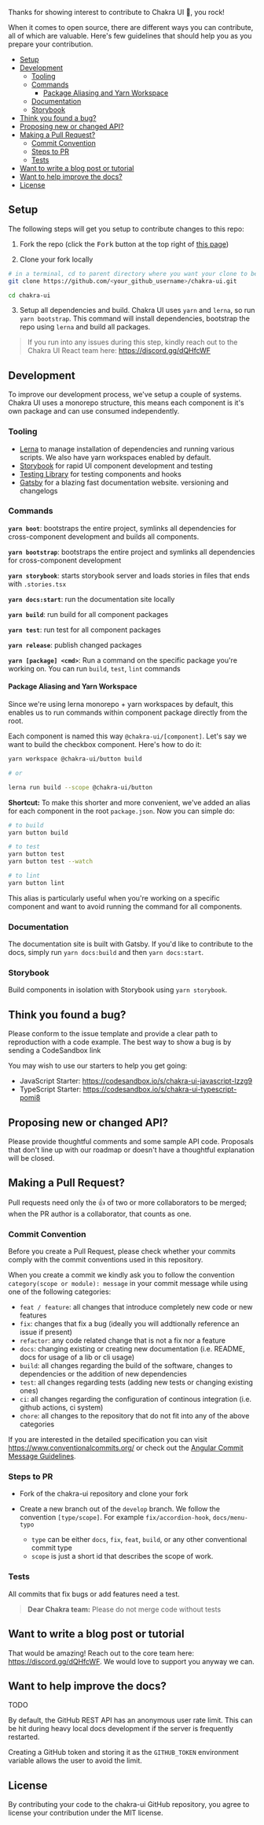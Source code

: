 Thanks for showing interest to contribute to Chakra UI 💖, you rock!

When it comes to open source, there are different ways you can contribute, all
of which are valuable. Here's few guidelines that should help you as you prepare
your contribution.

- [Setup](#setup)
- [Development](#development)
  - [Tooling](#tooling)
  - [Commands](#commands)
    - [Package Aliasing and Yarn Workspace](#package-aliasing-and-yarn-workspace)
  - [Documentation](#documentation)
  - [Storybook](#storybook)
- [Think you found a bug?](#think-you-found-a-bug)
- [Proposing new or changed API?](#proposing-new-or-changed-api)
- [Making a Pull Request?](#making-a-pull-request)
  - [Commit Convention](#commit-convention)
  - [Steps to PR](#steps-to-pr)
  - [Tests](#tests)
- [Want to write a blog post or tutorial](#want-to-write-a-blog-post-or-tutorial)
- [Want to help improve the docs?](#want-to-help-improve-the-docs)
- [License](#license)

## Setup

The following steps will get you setup to contribute changes to this repo:

1. Fork the repo (click the <kbd>Fork</kbd> button at the top right of
   [this page](https://github.com/chakra-ui/chakra-ui))

2. Clone your fork locally

```sh
# in a terminal, cd to parent directory where you want your clone to be, then
git clone https://github.com/<your_github_username>/chakra-ui.git

cd chakra-ui
```

3. Setup all dependencies and build. Chakra UI uses `yarn` and `lerna`, so run
   `yarn bootstrap`. This command will install dependencies, bootstrap the repo
   using `lerna` and build all packages.

> If you run into any issues during this step, kindly reach out to the Chakra UI
> React team here: https://discord.gg/dQHfcWF

## Development

To improve our development process, we've setup a couple of systems. Chakra UI
uses a monorepo structure, this means each component is it's own package and can
use consumed independently.

### Tooling

- [Lerna](https://lerna.js.org/) to manage installation of dependencies and
  running various scripts. We also have yarn workspaces enabled by default.
- [Storybook](https://storybook.js.org/) for rapid UI component development and
  testing
- [Testing Library](https://testing-library.com/) for testing components and
  hooks
- [Gatsby](https://www.gatsbyjs.org/) for a blazing fast documentation website.
  versioning and changelogs

### Commands

**`yarn boot`**: bootstraps the entire project, symlinks all dependencies for
cross-component development and builds all components.

**`yarn bootstrap`**: bootstraps the entire project and symlinks all
dependencies for cross-component development

**`yarn storybook`**: starts storybook server and loads stories in files that
ends with `.stories.tsx`

**`yarn docs:start`**: run the documentation site locally

**`yarn build`**: run build for all component packages

**`yarn test`**: run test for all component packages

**`yarn release`**: publish changed packages

**`yarn [package] <cmd>`**: Run a command on the specific package you're working
on. You can run `build`, `test`, `lint` commands

#### Package Aliasing and Yarn Workspace

Since we're using lerna monorepo + yarn workspaces by default, this enables us
to run commands within component package directly from the root.

Each component is named this way `@chakra-ui/[component]`. Let's say we want to
build the checkbox component. Here's how to do it:

```bash
yarn workspace @chakra-ui/button build

# or

lerna run build --scope @chakra-ui/button
```

**Shortcut:** To make this shorter and more convenient, we've added an alias for
each component in the root `package.json`. Now you can simple do:

```bash
# to build
yarn button build

# to test
yarn button test
yarn button test --watch

# to lint
yarn button lint
```

This alias is particularly useful when you're working on a specific component
and want to avoid running the command for all components.

### Documentation

The documentation site is built with Gatsby. If you'd like to contribute to the
docs, simply run `yarn docs:build` and then `yarn docs:start`.

### Storybook

Build components in isolation with Storybook using `yarn storybook`.

## Think you found a bug?

Please conform to the issue template and provide a clear path to reproduction
with a code example. The best way to show a bug is by sending a CodeSandbox link

You may wish to use our starters to help you get going:

- JavaScript Starter: https://codesandbox.io/s/chakra-ui-javascript-lzzg9
- TypeScript Starter: https://codesandbox.io/s/chakra-ui-typescript-pomi8

## Proposing new or changed API?

Please provide thoughtful comments and some sample API code. Proposals that
don't line up with our roadmap or doesn't have a thoughtful explanation will be
closed.

## Making a Pull Request?

Pull requests need only the :+1: of two or more collaborators to be merged; when
the PR author is a collaborator, that counts as one.

### Commit Convention

Before you create a Pull Request, please check whether your commits comply with
the commit conventions used in this repository.

When you create a commit we kindly ask you to follow the convention
`category(scope or module): message` in your commit message while using one of
the following categories:

- `feat / feature`: all changes that introduce completely new code or new
  features
- `fix`: changes that fix a bug (ideally you will addtionally reference an issue
  if present)
- `refactor`: any code related change that is not a fix nor a feature
- `docs`: changing existing or creating new documentation (i.e. README, docs for
  usage of a lib or cli usage)
- `build`: all changes regarding the build of the software, changes to
  dependencies or the addition of new dependencies
- `test`: all changes regarding tests (adding new tests or changing existing
  ones)
- `ci`: all changes regarding the configuration of continous integration (i.e.
  github actions, ci system)
- `chore`: all changes to the repository that do not fit into any of the above
  categories

If you are interested in the detailed specification you can visit
https://www.conventionalcommits.org/ or check out the
[Angular Commit Message Guidelines](https://github.com/angular/angular/blob/22b96b9/CONTRIBUTING.md#-commit-message-guidelines).

### Steps to PR

- Fork of the chakra-ui repository and clone your fork
- Create a new branch out of the `develop` branch. We follow the convention
  `[type/scope]`. For example `fix/accordion-hook`, `docs/menu-typo`

  - `type` can be either `docs`, `fix`, `feat`, `build`, or any other
    conventional commit type
  - `scope` is just a short id that describes the scope of work.

### Tests

All commits that fix bugs or add features need a test.

> **Dear Chakra team:** Please do not merge code without tests

## Want to write a blog post or tutorial

That would be amazing! Reach out to the core team here:
https://discord.gg/dQHfcWF. We would love to support you anyway we can.

## Want to help improve the docs?

TODO

By default, the GitHub REST API has an anonymous user rate limit. This can be
hit during heavy local docs development if the server is frequently restarted.

Creating a GitHub token and storing it as the `GITHUB_TOKEN` environment
variable allows the user to avoid the limit.

## License

By contributing your code to the chakra-ui GitHub repository, you agree to
license your contribution under the MIT license.
